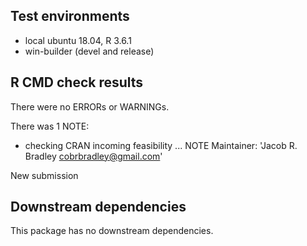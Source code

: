 ## Test environments
* local ubuntu 18.04, R 3.6.1
* win-builder (devel and release)

## R CMD check results
There were no ERRORs or WARNINGs. 

There was 1 NOTE:

* checking CRAN incoming feasibility ... NOTE
Maintainer: 'Jacob R. Bradley <cobrbradley@gmail.com>'

New submission
  
## Downstream dependencies
This package has no downstream dependencies.
